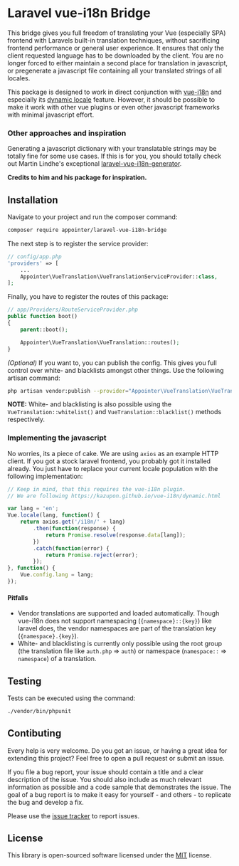 # Laravel vue-i18n Bridge

This bridge gives you full freedom of translating your Vue (especially SPA) frontend with Laravels built-in translation techniques,
without sacrificing frontend performance or general user experience. It ensures that only the client requested language has to be downloaded 
by the client. You are no longer forced to either maintain a second place for translation in javascript, or pregenerate a javascript file
containing all your translated strings of all locales.

This package is designed to work in direct conjunction with [vue-i18n](https://github.com/kazupon/vue-i18n) and especially its 
[dynamic locale](https://kazupon.github.io/vue-i18n/dynamic.html) feature. However, it should be possible to make it work with other vue plugins or
even other javascript frameworks with minimal javascript effort.

### Other approaches and inspiration

Generating a javascript dictionary with your translatable strings may be totally fine for some use cases. If this is for you, you should totally check
out Martin Lindhe's exceptional [laravel-vue-i18n-generator](https://github.com/martinlindhe/laravel-vue-i18n-generator). 

**Credits to him and his package for inspiration.**

## Installation

Navigate to your project and run the composer command:

```bash
composer require appointer/laravel-vue-i18n-bridge
```

The next step is to register the service provider:

```php
// config/app.php
'providers' => [
    ...
    Appointer\VueTranslation\VueTranslationServiceProvider::class,
];
```

Finally, you have to register the routes of this package:

```php
// app/Providers/RouteServiceProvider.php
public function boot()
{
    parent::boot();

    Appointer\VueTranslation\VueTranslation::routes();
}
```

*(Optional)* If you want to, you can publish the config. This gives you full control over white- and blacklists amongst other things. 
Use the following artisan command:

```bash
php artisan vendor:publish --provider="Appointer\VueTranslation\VueTranslationServiceProvider::class" --tag="config"
```

**NOTE:** White- and blacklisting is also possible using the `VueTranslation::whitelist()` and `VueTranslation::blacklist()` methods respectively.

### Implementing the javascript

No worries, its a piece of cake. We are using `axios` as an example HTTP client. If you got a stock laravel frontend, 
you probably got it installed already. You just have to replace your current locale population with the following implementation:

```javascript
// Keep in mind, that this requires the vue-i18n plugin.
// We are following https://kazupon.github.io/vue-i18n/dynamic.html

var lang = 'en';
Vue.locale(lang, function() {
    return axios.get('/i18n/' + lang)
        .then(function(response) {
            return Promise.resolve(response.data[lang]);
        })
        .catch(function(error) {
            return Promise.reject(error);
        });
}, function() {
    Vue.config.lang = lang;
});
```

#### Pitfalls

* Vendor translations are supported and loaded automatically. Though vue-i18n does not support namespacing (`{namespace}::{key}`) like laravel does,
the vendor namespaces are part of the translation key (`{namespace}.{key}`).
* White- and blacklisting is currently only possible using the root group (the translation file like `auth.php` => `auth`) or namespace
(`namespace::` => `namespace`) of a translation. 

## Testing

Tests can be executed using the command:

```bash
./vendor/bin/phpunit
```

## Contibuting

Every help is very welcome. Do you got an issue, or having a great idea for extending this project? 
Feel free to open a pull request or submit an issue.

If you file a bug report, your issue should contain a title and a clear description of the issue. You should also include as much relevant 
information as possible and a code sample that demonstrates the issue. The goal of a bug report is to make it easy for yourself - and others - 
to replicate the bug and develop a fix.

Please use the [issue tracker](https://github.com/appointer/laravel-vue-i18n-bridge/issues) to report issues.

## License

This library is open-sourced software licensed under the [MIT](https://github.com/appointer/laravel-vue-i18n-bridge/blob/master/LICENSE.md) license.

